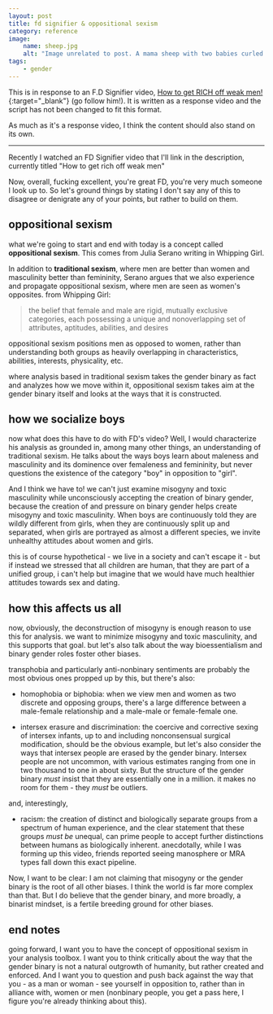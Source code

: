 ```yaml
---
layout: post
title: fd signifier & oppositional sexism
category: reference
image: 
    name: sheep.jpg
    alt: "Image unrelated to post. A mama sheep with two babies curled up next to her in a grassy field."
tags:
    - gender 
---
```


This is in response to an F.D Signifier video, [How to get RICH off weak men!](https://www.youtube.com/watch?v=1QNjwM2a87g){:target="_blank"} (go follow him!). It is written as a response video and the script has not been changed to fit this format.

As much as it's a response video, I think the content should also stand on its own.

---

Recently I watched an FD Signifier video that I'll link in the description, currently titled "How to get rich off weak men"

Now, overall, fucking excellent, you're great FD, you're very much someone I look up to. So let's ground things by stating I don't say any of this to disagree or denigrate any of your points, but rather to build on them.

## oppositional sexism

what we're going to start and end with today is a concept called **oppositional sexism**. This comes from Julia Serano writing in Whipping Girl.

In addition to **traditional sexism**, where men are better than women and masculinity better than femininity, Serano argues that we also experience and propagate oppositional sexism, where men are seen as women's opposites. from Whipping Girl:

> the belief that female and male are rigid, mutually exclusive categories, each possessing a unique and nonoverlapping set of attributes, aptitudes, abilities, and desires

oppositional sexism positions men as opposed to women, rather than understanding both groups as heavily overlapping in characteristics, abilities, interests, physicality, etc.

where analysis based in traditional sexism takes the gender binary as fact and analyzes how we move within it, oppositional sexism takes aim at the gender binary itself and looks at the ways that it is constructed.

## how we socialize boys

now what does this have to do with FD's video? Well, I would characterize his analysis as grounded in, among many other things, an understanding of traditional sexism. He talks about the ways boys learn about maleness and masculinity and its dominence over femaleness and femininity, but never questions the existence of the category "boy" in opposition to "girl".

And I think we have to! we can't just examine misogyny and toxic masculinity while unconsciously accepting the creation of binary gender, because the creation of and pressure on binary gender helps create misogyny and toxic masculinity. When boys are continuously told they are wildly different from girls, when they are continuously split up and separated, when girls are portrayed as almost a different species, we invite unhealthy attitudes about women and girls.

this is of course hypothetical - we live in a society and can't escape it - but if instead we stressed that all children are human, that they are part of a unified group, i can't help but imagine that we would have much healthier attitudes towards sex and dating.

## how this affects us all

now, obviously, the deconstruction of misogyny is enough reason to use this for analysis. we want to minimize misogyny and toxic masculinity, and this supports that goal. but let's also talk about the way bioessentialism and binary gender roles foster other biases.

transphobia and particularly anti-nonbinary sentiments are probably the most obvious ones propped up by this, but there's also:

- homophobia or biphobia: when we view men and women as two discrete and opposing groups, there's a large difference between a male-female relationship and a male-male or female-female one.

- intersex erasure and discrimination: the coercive and corrective sexing of intersex infants, up to and including nonconsensual surgical modification, should be the obvious example, but let's also consider the ways that intersex people are erased by the gender binary. Intersex people are not uncommon, with various estimates ranging from one in two thousand to one in about sixty. But the structure of the gender binary *must* insist that they are essentially one in a million. it makes no room for them - they *must* be outliers.

and, interestingly,

- racism: the creation of distinct and biologically separate groups from a spectrum of human experience, and the clear statement that these groups *must be* unequal, can prime people to accept further distinctions between humans as biologically inherent. anecdotally, while I was forming up this video, friends reported seeing manosphere or MRA types fall down this exact pipeline.

Now, I want to be clear: I am not claiming that misogyny or the gender binary is the root of all other biases. I think the world is far more complex than that. But I do believe that the gender binary, and more broadly, a binarist mindset, is a fertile breeding ground for other biases.

## end notes

going forward, I want you to have the concept of oppositional sexism in your analysis toolbox. I want you to think critically about the way that the gender binary is not a natural outgrowth of humanity, but rather created and enforced. And I want you to question and push back against the way that you - as a man or woman - see yourself in opposition to, rather than in alliance with, women or men (nonbinary people, you get a pass here, I figure you're already thinking about this).
